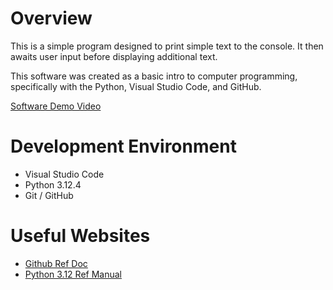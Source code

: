 # Overview

This is a simple program designed to print simple text to the console. It then awaits user input before displaying additional text.

This software was created as a basic intro to computer programming, specifically with the Python, Visual Studio Code, and GitHub.

[Software Demo Video](https://www.youtube.com/watch?v=iXXEAONKoMw)

# Development Environment

- Visual Studio Code
- Python 3.12.4
- Git / GitHub

# Useful Websites

- [Github Ref Doc](https://docs.github.com/en/get-started/start-your-journey/hello-world)
- [Python 3.12 Ref Manual](https://docs.python.org/3.12/library/index.html)
